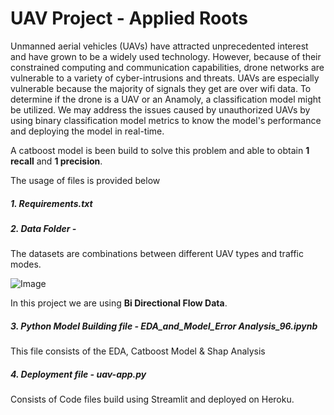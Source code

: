# UAV Project - Applied Roots

Unmanned aerial vehicles (UAVs) have attracted unprecedented interest and have grown to be a widely used technology. However, because of their constrained computing and communication capabilities, drone networks are vulnerable to a variety of cyber-intrusions and threats. UAVs are especially vulnerable because the majority of signals they get are over wifi data. To determine if the drone is a UAV or an Anamoly, a classification model might be utilized. We may address the issues caused by unauthorized UAVs by using binary classification model metrics to know the model's performance and deploying the model in real-time.

A catboost model is been build to solve this problem and able to obtain **1 recall** and **1 precision**. 

The usage of files is provided below 

##### 1. Requirements.txt 

##### 2. Data Folder - 

The datasets are combinations between different UAV types and traffic modes.

![Image](https://github.com/[Sanjay-Suthraye]/[uav-project]/blob/[main]/capture.jpg?raw=true)

In this project we are using **Bi Directional Flow Data**.

##### 3. Python Model Building file - **EDA_and_Model_Error Analysis_96.ipynb**

This file consists of the EDA, Catboost Model & Shap Analysis

##### 4. Deployment file - **uav-app.py**

Consists of Code files build using Streamlit and deployed on Heroku.
